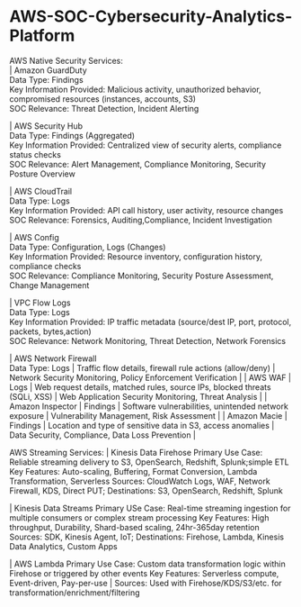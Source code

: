# AWS-SOC-Cybersecurity-Analytics-Platform

AWS Native Security Services:<br/>
| Amazon GuardDuty<br/>
Data Type: Findings<br/>
Key Information Provided: Malicious activity, unauthorized behavior, compromised resources (instances, accounts, S3)<br/>
SOC Relevance: Threat Detection, Incident Alerting<br/>

| AWS Security Hub<br/>
Data Type: Findings (Aggregated)<br/>
Key Information Provided: Centralized view of security alerts, compliance
status checks<br/>
SOC Relevance: Alert Management, Compliance Monitoring, Security Posture Overview<br/>

| AWS CloudTrail<br/>
Data Type: Logs<br/>
Key Information Provided: API call history, user activity, resource changes<br/>
SOC Relevance: Forensics, Auditing,Compliance, Incident Investigation<br/>

| AWS Config<br/>
Data Type: Configuration, Logs (Changes)<br/>
Key Information Provided: Resource inventory, configuration history,
compliance checks<br/>
SOC Relevance: Compliance Monitoring, Security Posture Assessment, Change
Management<br/>

| VPC Flow Logs<br/>
Data Type: Logs<br/>
Key Information Provided: IP traffic metadata (source/dest IP, port, protocol, packets, bytes,action)<br/>
SOC Relevance: Network Monitoring, Threat Detection, Network Forensics

| AWS Network Firewall<br/>
Data Type: Logs | Traffic flow details, firewall rule actions (allow/deny) | Network
Security Monitoring, Policy Enforcement Verification |
| AWS WAF | Logs | Web request details, matched rules, source IPs, blocked threats (SQLi,
XSS) | Web Application Security Monitoring, Threat Analysis |
| Amazon Inspector | Findings | Software vulnerabilities, unintended network exposure |
Vulnerability Management, Risk Assessment |
| Amazon Macie | Findings | Location and type of sensitive data in S3, access anomalies | Data
Security, Compliance, Data Loss Prevention |

AWS Streaming Services:
| Kinesis Data Firehose
Primary Use Case: Reliable streaming delivery to S3, OpenSearch, Redshift, Splunk;simple ETL
Key Features: Auto-scaling, Buffering, Format Conversion, Lambda Transformation, Serverless
Sources: CloudWatch Logs, WAF, Network Firewall, KDS, Direct PUT; Destinations: S3, OpenSearch, Redshift, Splunk

| Kinesis Data Streams
Primary USe Case: Real-time streaming ingestion for multiple consumers or complex
stream processing
Key Features: High throughput, Durability, Shard-based scaling, 24hr-365day retention
Sources: SDK, Kinesis Agent, IoT; Destinations: Firehose, Lambda, Kinesis Data Analytics,
Custom Apps

| AWS Lambda
Primary Use Case: Custom data transformation logic within Firehose or triggered by other events
Key Features: Serverless compute, Event-driven, Pay-per-use |
Sources: Used with Firehose/KDS/S3/etc. for transformation/enrichment/filtering
